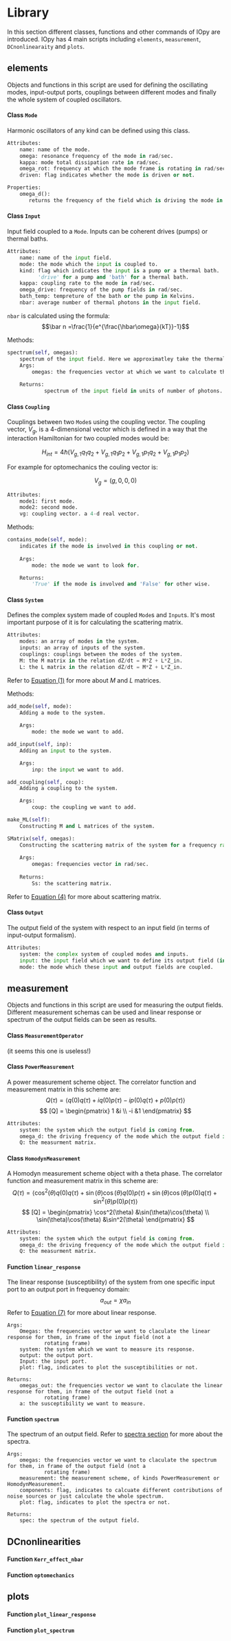 # Library
In this section different classes, functions and other commands of IOpy are introduced. IOpy has 4 main scripts including `elements`, `measurement`, `DCnonlinearaity` and `plots`.
## elements
Objects and functions in this script are used for defining the oscillating modes, input-output ports, couplings between different modes and finally the whole system of coupled oscillators.
#### Class `Mode`
Harmonic oscillators of any kind can be defined using this class.
```python
Attributes:
    name: name of the mode.
    omega: resonance frequency of the mode in rad/sec.
    kappa: mode total dissipation rate in rad/sec.
    omega_rot: frequency at which the mode frame is rotating in rad/sec.
    driven: flag indicates whether the mode is driven or not.   

Properties:
    omega_d():
       returns the frequency of the field which is driving the mode in rad/sec.
```
#### Class `Input`
Input field coupled to a `Mode`. Inputs can be coherent drives (pumps) or thermal baths.
```python
Attributes:
    name: name of the input field.
    mode: the mode which the input is coupled to.
    kind: flag which indicates the input is a pump or a thermal bath.
          'drive' for a pump and 'bath' for a thermal bath.
    kappa: coupling rate to the mode in rad/sec.
    omega_drive: frequency of the pump fields in rad/sec.
    bath_temp: tempreture of the bath or the pump in Kelvins.
    nbar: average number of thermal photons in the input field.
```
`nbar` is calculated using the formula:
$$\bar n =\frac{1}{e^{\frac{\hbar\omega}{kT}}-1}$$


Methods:
```python
spectrum(self, omegas):
    spectrum of the input field. Here we approximatley take the thermal spectrum to be flat near the mode frequency.
    Args:
        omegas: the frequencies vector at which we want to calculate the spectrum.
        
    Returns:
            spectrum of the input field in units of number of photons.
```
#### Class `Coupling`
Couplings between two `Mode`s using the coupling vector. The coupling vector, $V_g$, is a 4-dimensional vector which is defined in a way that the interaction Hamiltonian for two coupled modes would be:

$$H_{int} = 4\hbar(V_{g,1}q_1q_2 + V_{g,1}q_1p_2 + V_{g,1}p_1q_2 + V_{g,1}p_1p_2)$$

For example for optomechanics the couling vector is:

$$V_g = (g, 0, 0, 0)$$
```python
Attributes:
    mode1: first mode.
    mode2: second mode.
    vg: coupling vector. a 4-d real vector.    
```
Methods:
```python
contains_mode(self, mode):
    indicates if the mode is involved in this coupling or not.
        
    Args:
        mode: the mode we want to look for.

    Returns:
        'True' if the mode is involved and 'False' for other wise.
```
#### Class `System`
Defines the complex system made of coupled `Mode`s and `Input`s. It's most important purpose of it is for calculating the scattering matrix.
```python
Attributes:
    modes: an array of modes in the system.
    inputs: an array of inputs of the system.
    couplings: couplings between the modes of the system.
    M: the M matrix in the relation dZ/dt = M*Z + L*Z_in.
    L: the L matrix in the relation dZ/dt = M*Z + L*Z_in.
```
Refer to [Equation (1)](http://127.0.0.1:8000/theory/#input-output-formalism) for more about $M$ and $L$ matrices.

Methods:
```python
add_mode(self, mode):
    Adding a mode to the system.
        
    Args:
        mode: the mode we want to add.
```

```python
add_input(self, inp):
    Adding an input to the system.

    Args:
        inp: the input we want to add.
```

```python
add_coupling(self, coup):
    Adding a coupling to the system.

    Args:
        coup: the coupling we want to add.
```

```python
make_ML(self):
    Constructing M and L matrices of the system.
```
```python
SMatrix(self, omegas):
    Constructing the scattering matrix of the system for a frequency range.
    
    Args:
        omegas: frequencies vector in rad/sec.
        
    Returns:
        Ss: the scattering matrix.
```
Refer to [Equation (4)](http://127.0.0.1:8000/theory/#input-output-formalism) for more about scattering matrix.
#### Class `Output`
The output field of the system with respect to an input field (in terms of input-output formalism).
```python
Attributes:
    system: the complex system of coupled modes and inputs.
    input: the input field which we want to define its output field (in terms of input-output formalism).
    mode: the mode which these input and output fields are coupled.
```
## measurement
Objects and functions in this script are used for measuring the output fields. Different measurement schemas can be used and linear response or spectrum of the output fields can be seen as results.
#### Class `MeasurementOperator`
(it seems this one is useless!)
#### Class `PowerMeasurement`
A power measurement scheme object. The correlator function and measurement matrix in this scheme are:
$$ Q(\tau) = \langle q(0)q(\tau) + iq(0)p(\tau) - ip(0)q(\tau) + p(0)p(\tau) \rangle $$
$$ [Q] = \begin{pmatrix} 1 &i \\ -i &1 \end{pmatrix} $$
```python
Attributes:
    system: the system which the output field is coming from.
    omega_d: the driving frequency of the mode which the output field is coming from.
    Q: the measurment matrix.
```
#### Class `HomodynMeasurement`
A Homodyn measurement scheme object with a theta phase.
The correlator function and measurement matrix in this scheme are:
$$ Q(\tau) = \langle \cos^2(\theta) q(0)q(\tau) + \sin(\theta)\cos(\theta) q(0)p(\tau) + \sin(\theta)\cos(\theta) p(0)q(\tau) + \sin^2(\theta) p(0)p(\tau) \rangle $$
$$ [Q] = \begin{pmatrix} \cos^2(\theta) &\sin(\theta)\cos(\theta) \\ \sin(\theta)\cos(\theta) &\sin^2(\theta) \end{pmatrix} $$
```python
Attributes:
    system: the system which the output field is coming from.
    omega_d: the driving frequency of the mode which the output field is coming from.
    Q: the measurment matrix.
```
#### Function `linear_response`
The linear response (susceptibility) of the system from one specific input port to an output port in frequency domain:
$$    a_{out} = \chi  a_{in} $$
Refer to [Equation (7)](http://127.0.0.1:8000/theory/#measurements) for more about linear response. 
    
    Args:
        Omegas: the frequencies vector we want to claculate the linear response for them, in frame of the input field (not a 
                rotating frame)
        system: the system which we want to measure its response.
        output: the output port.
        Input: the input port.
        plot: flag, indicates to plot the susceptibilities or not.
        
    Returns:
        omegas_out: the frequencies vector we want to claculate the linear response for them, in frame of the output field (not a 
                rotating frame)
        a: the susceptibility we want to measure.
#### Function `spectrum`
The spectrum of an output field. Refer to [spectra section](http://127.0.0.1:8000/theory/#spectra) for more about the spectra. 
    
    Args:
        omegas: the frequencies vector we want to claculate the spectrum for them, in frame of the output field (not a 
                rotating frame)
        measurement: the measurement scheme, of kinds PowerMeasurement or HomodynMeasurement.
        components: flag, indicates to calcuate different contributions of noise sources or just calculate the whole spectrum.
        plot: flag, indicates to plot the spectra or not.
        
    Returns:
        spec: the spectrum of the output field.
## DCnonlinearities

#### Function `Kerr_effect_nbar`
#### Function `optomechanics`

## plots

#### Function `plot_linear_response`
#### Function `plot_spectrum`
